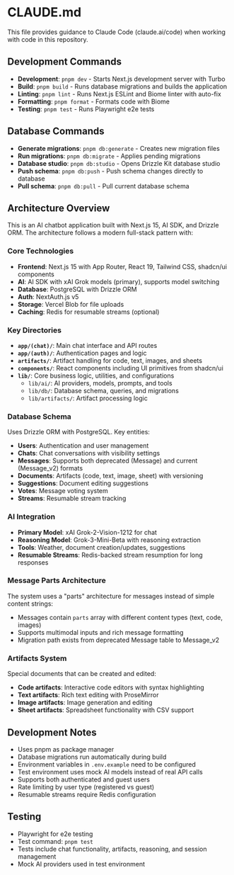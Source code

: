 # CLAUDE.md

This file provides guidance to Claude Code (claude.ai/code) when working with code in this repository.

## Development Commands

- **Development**: `pnpm dev` - Starts Next.js development server with Turbo
- **Build**: `pnpm build` - Runs database migrations and builds the application
- **Linting**: `pnpm lint` - Runs Next.js ESLint and Biome linter with auto-fix
- **Formatting**: `pnpm format` - Formats code with Biome
- **Testing**: `pnpm test` - Runs Playwright e2e tests

## Database Commands

- **Generate migrations**: `pnpm db:generate` - Creates new migration files
- **Run migrations**: `pnpm db:migrate` - Applies pending migrations
- **Database studio**: `pnpm db:studio` - Opens Drizzle Kit database studio
- **Push schema**: `pnpm db:push` - Push schema changes directly to database
- **Pull schema**: `pnpm db:pull` - Pull current database schema

## Architecture Overview

This is an AI chatbot application built with Next.js 15, AI SDK, and Drizzle ORM. The architecture follows a modern full-stack pattern with:

### Core Technologies
- **Frontend**: Next.js 15 with App Router, React 19, Tailwind CSS, shadcn/ui components
- **AI**: AI SDK with xAI Grok models (primary), supports model switching
- **Database**: PostgreSQL with Drizzle ORM
- **Auth**: NextAuth.js v5
- **Storage**: Vercel Blob for file uploads
- **Caching**: Redis for resumable streams (optional)

### Key Directories

- **`app/(chat)/`**: Main chat interface and API routes
- **`app/(auth)/`**: Authentication pages and logic
- **`artifacts/`**: Artifact handling for code, text, images, and sheets
- **`components/`**: React components including UI primitives from shadcn/ui
- **`lib/`**: Core business logic, utilities, and configurations
  - `lib/ai/`: AI providers, models, prompts, and tools
  - `lib/db/`: Database schema, queries, and migrations
  - `lib/artifacts/`: Artifact processing logic

### Database Schema
Uses Drizzle ORM with PostgreSQL. Key entities:
- **Users**: Authentication and user management
- **Chats**: Chat conversations with visibility settings
- **Messages**: Supports both deprecated (Message) and current (Message_v2) formats
- **Documents**: Artifacts (code, text, image, sheet) with versioning
- **Suggestions**: Document editing suggestions
- **Votes**: Message voting system
- **Streams**: Resumable stream tracking

### AI Integration
- **Primary Model**: xAI Grok-2-Vision-1212 for chat
- **Reasoning Model**: Grok-3-Mini-Beta with reasoning extraction
- **Tools**: Weather, document creation/updates, suggestions
- **Resumable Streams**: Redis-backed stream resumption for long responses

### Message Parts Architecture
The system uses a "parts" architecture for messages instead of simple content strings:
- Messages contain `parts` array with different content types (text, code, images)
- Supports multimodal inputs and rich message formatting
- Migration path exists from deprecated Message table to Message_v2

### Artifacts System
Special documents that can be created and edited:
- **Code artifacts**: Interactive code editors with syntax highlighting
- **Text artifacts**: Rich text editing with ProseMirror
- **Image artifacts**: Image generation and editing
- **Sheet artifacts**: Spreadsheet functionality with CSV support

## Development Notes

- Uses pnpm as package manager
- Database migrations run automatically during build
- Environment variables in `.env.example` need to be configured
- Test environment uses mock AI models instead of real API calls
- Supports both authenticated and guest users
- Rate limiting by user type (registered vs guest)
- Resumable streams require Redis configuration

## Testing

- Playwright for e2e testing
- Test command: `pnpm test`
- Tests include chat functionality, artifacts, reasoning, and session management
- Mock AI providers used in test environment